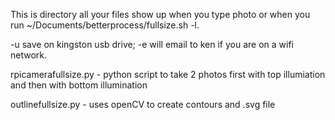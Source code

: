 This is directory all your files show up when you type photo or when you run ~/Documents/betterprocess/fullsize.sh -l.

-u save on kingston usb drive; -e will email to ken if you are on a wifi network.

rpicamerafullsize.py - python script to take 2 photos first with top illumiation and then with bottom illumination

outlinefullsize.py - uses openCV to create contours and .svg file